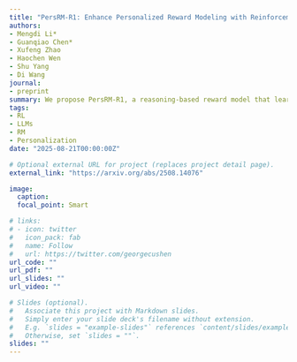 ```yaml
---
title: "PersRM-R1: Enhance Personalized Reward Modeling with Reinforcement Learning"
authors: 
- Mengdi Li*
- Guanqiao Chen*
- Xufeng Zhao
- Haochen Wen
- Shu Yang
- Di Wang
journal: 
- preprint
summary: We propose PersRM-R1, a reasoning-based reward model that learns personal preferences from just a few examples. Using synthetic data and a two-stage training pipeline, it achieves high accuracy and generalization, outperforming models of similar size and rivaling much larger ones—paving the way for more personalized LLMs.
tags:
- RL
- LLMs
- RM
- Personalization
date: "2025-08-21T00:00:00Z"

# Optional external URL for project (replaces project detail page).
external_link: "https://arxiv.org/abs/2508.14076"

image:
  caption: 
  focal_point: Smart

# links:
# - icon: twitter
#   icon_pack: fab
#   name: Follow
#   url: https://twitter.com/georgecushen
url_code: ""
url_pdf: ""
url_slides: ""
url_video: ""

# Slides (optional).
#   Associate this project with Markdown slides.
#   Simply enter your slide deck's filename without extension.
#   E.g. `slides = "example-slides"` references `content/slides/example-slides.md`.
#   Otherwise, set `slides = ""`.
slides: ""
---
```

